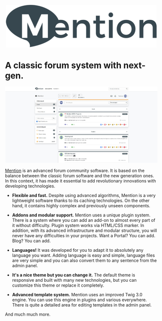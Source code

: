 <p align="center">
    <picture>
        <source media="(prefers-color-scheme: dark)"
            srcset="https://raw.githubusercontent.com/mentionbb/.github/main/profile/logo-nightmode.svg">
        <source media="(prefers-color-scheme: light)"
            srcset="https://github.com/mentionbb/.github/blob/main/profile/logo.svg">
        <img alt="Mention logo" src="https://github.com/mentionbb/.github/blob/main/profile/logo.svg"
            width="500px">
    </picture>
</p>

# A classic forum system with next-gen.

<p align="center">
    <picture>
        <img alt="Mention Index" src="https://github.com/mentionbb/.github/blob/main/screenshots/index-01.jpg?raw=true"
            width="700px">
    </picture>
</p>

[Mention](https://mentionbb.com/community) is an advanced forum community software. It is based on the balance between the classic forum software and the new generation ones. In this context, it has made it essential to add revolutionary innovations with developing technologies.
- **Flexible and fast.** Despite using advanced algorithms, Mention is a very lightweight software thanks to its caching technologies. On the other hand, it contains highly complex and previously unseen components.

- **Addons and modular support.** Mention uses a unique plugin system. There is a system where you can add an add-on to almost every part of it without difficulty. Plugin system works via HTML/CSS marker. In addition, with its advanced infrastructure and modular structure, you will never have any difficulties in your projects. Want a Portal? You can add. Blog? You can add.

- **Languages!** It was developed for you to adapt it to absolutely any language you want. Adding language is easy and simple, language files are very simple and you can also convert them to any sentence from the admin panel.

- **It's a nice theme but you can change it.** The default theme is responsive and built with many new technologies, but you can customize this theme or replace it completely.

- **Advanced template system.** Mention uses an improved Twig 3.0 engine. You can use this engine in plugins and various everywhere. There is quite a detailed area for editing templates in the admin panel.

And much much more.
